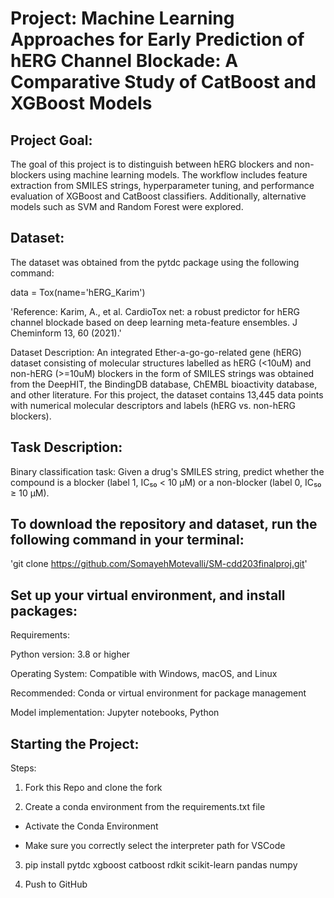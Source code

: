 # Project: Machine Learning Approaches for Early Prediction of hERG Channel Blockade: A Comparative Study of CatBoost and XGBoost Models

## Project Goal:

The goal of this project is to distinguish between hERG blockers and non-blockers using machine learning models. The workflow includes feature extraction from SMILES strings, hyperparameter tuning, and performance evaluation of XGBoost and CatBoost classifiers. Additionally, alternative models such as SVM and Random Forest were explored.

## Dataset:

The dataset was obtained from the pytdc package using the following command:

data = Tox(name='hERG_Karim')

'Reference: Karim, A., et al. CardioTox net: a robust predictor for hERG channel blockade based on deep learning meta-feature ensembles. J Cheminform 13, 60 (2021).'

Dataset Description: An integrated Ether-a-go-go-related gene (hERG) dataset consisting of molecular structures labelled as hERG (<10uM) and non-hERG (>=10uM) blockers in the form of SMILES strings was obtained from the DeepHIT, the BindingDB database, ChEMBL bioactivity database, and other literature. For this project, the dataset contains 13,445 data points with numerical molecular descriptors and labels (hERG vs. non-hERG blockers). 

## Task Description: 

Binary classification task: Given a drug's SMILES string, predict whether the compound is a blocker (label 1, IC₅₀ < 10 µM) or a non-blocker (label 0, IC₅₀ ≥ 10 µM).

## To download the repository and dataset, run the following command in your terminal:

'git clone https://github.com/SomayehMotevalli/SM-cdd203finalproj.git'

## Set up your virtual environment, and install packages: 

Requirements:

Python version: 3.8 or higher

Operating System: Compatible with Windows, macOS, and Linux

Recommended: Conda or virtual environment for package management

Model implementation: Jupyter notebooks, Python

## Starting the Project:

Steps:

1. Fork this Repo and clone the fork
   
2. Create a conda environment from the requirements.txt file
   
 - Activate the Conda Environment
   
 - Make sure you correctly select the interpreter path for VSCode
   
3. pip install pytdc xgboost catboost rdkit scikit-learn pandas numpy
   
4. Push to GitHub
   

